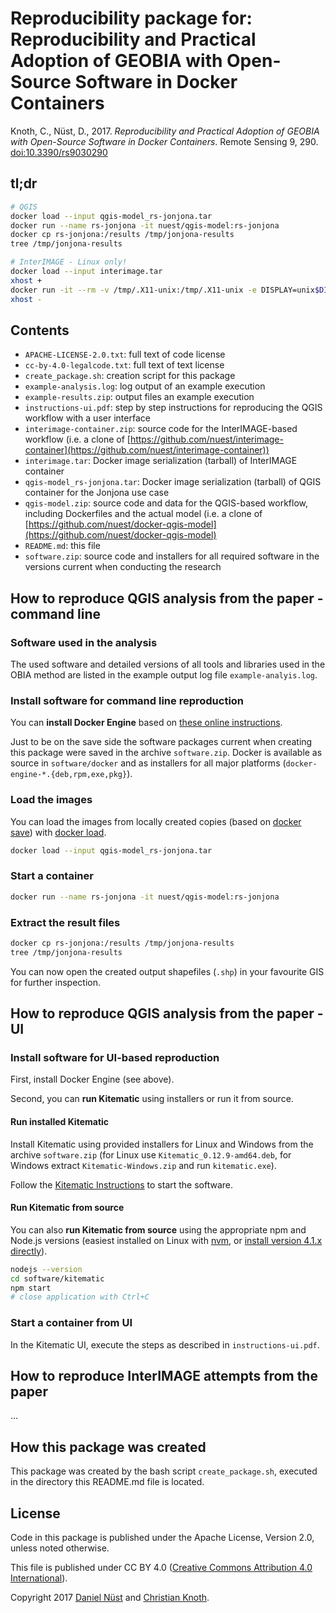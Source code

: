 # Reproducibility package for: Reproducibility and Practical Adoption of GEOBIA with Open-Source Software in Docker Containers

Knoth, C., Nüst, D., 2017. _Reproducibility and Practical Adoption of GEOBIA with Open-Source Software in Docker Containers_. Remote Sensing 9, 290. [doi:10.3390/rs9030290](http://dx.doi.org/10.3390/rs9030290)

## tl;dr

```bash
# QGIS
docker load --input qgis-model_rs-jonjona.tar
docker run --name rs-jonjona -it nuest/qgis-model:rs-jonjona
docker cp rs-jonjona:/results /tmp/jonjona-results
tree /tmp/jonjona-results

# InterIMAGE - Linux only!
docker load --input interimage.tar
xhost +
docker run -it --rm -v /tmp/.X11-unix:/tmp/.X11-unix -e DISPLAY=unix$DISPLAY -e uid=$(id -u) -e gid=$(id -g) -v $(pwd):/home/data nuest/interimage:1.27 ./interimage
xhost -
```

## Contents

- `APACHE-LICENSE-2.0.txt`: full text of code license
- `cc-by-4.0-legalcode.txt`: full text of text license
- `create_package.sh`: creation script for this package
- `example-analysis.log`: log output of an example execution
- `example-results.zip`: output files an example execution
- `instructions-ui.pdf`: step by step instructions for reproducing the QGIS workflow with a user interface
- `interimage-container.zip`: source code for the InterIMAGE-based workflow (i.e. a clone of [https://github.com/nuest/interimage-container](https://github.com/nuest/interimage-container))
- `interimage.tar`: Docker image serialization (tarball) of InterIMAGE container
- `qgis-model_rs-jonjona.tar`: Docker image serialization (tarball) of QGIS container for the Jonjona use case
- `qgis-model.zip`: source code and data for the QGIS-based workflow, including Dockerfiles and the actual model (i.e. a clone of [https://github.com/nuest/docker-qgis-model](https://github.com/nuest/docker-qgis-model)
- `README.md`: this file
- `software.zip`: source code and installers for all required software in the versions current when conducting the research

## How to reproduce QGIS analysis from the paper - command line

### Software used in the analysis

The used software and detailed versions of all tools and libraries used in the OBIA method are listed in the example output log file `example-analyis.log`.

### Install software for command line reproduction

You can **install Docker Engine** based on [these online instructions](https://docs.docker.com/engine/installation/).

Just to be on the save side the software packages current when creating this package were saved in the archive `software.zip`. Docker is available as source in `software/docker` and as installers for all major platforms (`docker-engine-*.{deb,rpm,exe,pkg}`).

### Load the images

You can load the images from locally created copies (based on [docker save](https://docs.docker.com/engine/reference/commandline/save/)) with [docker load](https://docs.docker.com/engine/reference/commandline/load/).

```bash
docker load --input qgis-model_rs-jonjona.tar
```

### Start a container

```bash
docker run --name rs-jonjona -it nuest/qgis-model:rs-jonjona
```

### Extract the result files

```bash
docker cp rs-jonjona:/results /tmp/jonjona-results
tree /tmp/jonjona-results
```

You can now open the created output shapefiles (`.shp`) in your favourite GIS for further inspection.

## How to reproduce QGIS analysis from the paper - UI

### Install software for UI-based reproduction

First, install Docker Engine (see above).

Second, you can **run Kitematic** using installers or run it from source.

#### Run installed Kitematic

Install Kitematic using provided installers for Linux and Windows from the archive `software.zip` (for Linux use `Kitematic_0.12.9-amd64.deb`, for Windows extract `Kitematic-Windows.zip` and run `kitematic.exe`).

Follow the [Kitematic Instructions](https://kitematic.com/docs/) to start the software.

#### Run Kitematic from source

You can also **run Kitematic from source** using the appropriate npm and Node.js versions (easiest installed on Linux with [nvm](https://github.com/creationix/nvm), or [install version 4.1.x directly](https://nodejs.org/en/download/releases/)).

```bash
nodejs --version
cd software/kitematic
npm start
# close application with Ctrl+C
```

### Start a container from UI

In the Kitematic UI, execute the steps as described in `instructions-ui.pdf`.

## How to reproduce InterIMAGE attempts from the paper

...

## How this package was created

This package was created by the bash script `create_package.sh`, executed in the directory this README.md file is located.

## License

Code in this package is published under the Apache License, Version 2.0, unless noted otherwise.

This file is published under CC BY 4.0 ([Creative Commons Attribution 4.0 International](https://creativecommons.org/licenses/by/4.0/)).

Copyright 2017 [Daniel Nüst](https://github.com/nuest) and [Christian Knoth](https://www.uni-muenster.de/Geoinformatics/institute/staff/index.php/153/Christian_Knoth).
